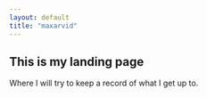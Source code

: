 ```yaml
---
layout: default
title: "maxarvid"
---
```


## This is my landing page

Where I will try to keep a record of what I get up to.